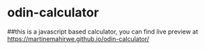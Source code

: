 # odin-calculator
##this is a javascript based calculator, you can find live preview at https://martinemahirwe.github.io/odin-calculator/
